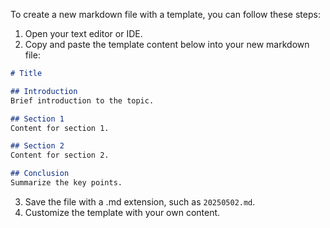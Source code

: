 To create a new markdown file with a template, you can follow these steps:

1. Open your text editor or IDE.
2. Copy and paste the template content below into your new markdown file:

```markdown
# Title

## Introduction
Brief introduction to the topic.

## Section 1
Content for section 1.

## Section 2
Content for section 2.

## Conclusion
Summarize the key points.

```

3. Save the file with a .md extension, such as `20250502.md`.
4. Customize the template with your own content.
